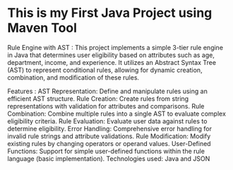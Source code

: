 #  This is my First Java Project using Maven Tool

Rule Engine with AST :
This project implements a simple 3-tier rule engine in Java that determines user eligibility based on attributes such as age, department, income, and experience. It utilizes an Abstract Syntax Tree (AST) to represent conditional rules, allowing for dynamic creation, combination, and modification of these rules.

Features :
AST Representation: Define and manipulate rules using an efficient AST structure.
Rule Creation: Create rules from string representations with validation for attributes and comparisons.
Rule Combination: Combine multiple rules into a single AST to evaluate complex eligibility criteria.
Rule Evaluation: Evaluate user data against rules to determine eligibility.
Error Handling: Comprehensive error handling for invalid rule strings and attribute validations.
Rule Modification: Modify existing rules by changing operators or operand values.
User-Defined Functions: Support for simple user-defined functions within the rule language (basic implementation).
Technologies used:
Java and JSON
